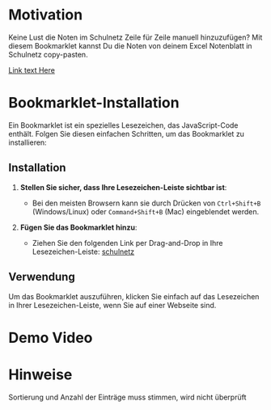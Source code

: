 # Motivation
Keine Lust die Noten im Schulnetz Zeile für Zeile manuell hinzuzufügen? 
Mit diesem Bookmarklet kannst Du die Noten von deinem Excel Notenblatt in Schulnetz copy-pasten.  

[Link text Here](https://link-url-here.org)

# Bookmarklet-Installation
Ein Bookmarklet ist ein spezielles Lesezeichen, das JavaScript-Code enthält. Folgen Sie diesen einfachen Schritten, um das Bookmarklet zu installieren:

## Installation

1. **Stellen Sie sicher, dass Ihre Lesezeichen-Leiste sichtbar ist**:
    - Bei den meisten Browsern kann sie durch Drücken von `Ctrl+Shift+B` (Windows/Linux) oder `Command+Shift+B` (Mac) eingeblendet werden.

2. **Fügen Sie das Bookmarklet hinzu**:
    - Ziehen Sie den folgenden Link per Drag-and-Drop in Ihre Lesezeichen-Leiste:
    [schulnetz](javascript:(async%20function(){window.focus();await%20new%20Promise(resolve=>setTimeout(resolve,500));if(!navigator.clipboard){console.error('Clipboard%20API%20not%20supported%20in%20this%20browser.');return;}try{const%20text=await%20navigator.clipboard.readText();console.log("Clipboard%20content:",text);const%20values=text.trim().split('\n');for(let%20i=0;i<values.length;i++){console.log(`Value%20${i+1}:`,values[i]);const%20elem=document.querySelector(`#feld_${i+1}`);if(elem){elem.value=values[i];}}}catch(err){console.error('Could%20not%20read%20from%20clipboard:',err);}})();)



## Verwendung

Um das Bookmarklet auszuführen, klicken Sie einfach auf das Lesezeichen in Ihrer Lesezeichen-Leiste, wenn Sie auf einer Webseite sind.


# Demo Video 

# Hinweise
Sortierung und Anzahl der Einträge muss stimmen, wird nicht überprüft

